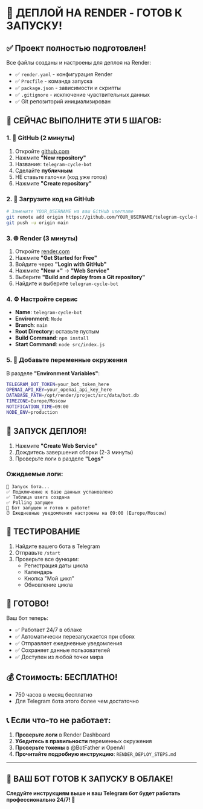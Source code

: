 # 🚀 ДЕПЛОЙ НА RENDER - ГОТОВ К ЗАПУСКУ!

## ✅ Проект полностью подготовлен!

Все файлы созданы и настроены для деплоя на Render:
- ✅ `render.yaml` - конфигурация Render
- ✅ `Procfile` - команда запуска
- ✅ `package.json` - зависимости и скрипты
- ✅ `.gitignore` - исключение чувствительных данных
- ✅ Git репозиторий инициализирован

## 🎯 СЕЙЧАС ВЫПОЛНИТЕ ЭТИ 5 ШАГОВ:

### 1. 📝 GitHub (2 минуты)
1. Откройте [github.com](https://github.com)
2. Нажмите **"New repository"**
3. Название: `telegram-cycle-bot`
4. Сделайте **публичным**
5. НЕ ставьте галочки (код уже готов)
6. Нажмите **"Create repository"**

### 2. 🔗 Загрузите код на GitHub
```bash
# Замените YOUR_USERNAME на ваш GitHub username
git remote add origin https://github.com/YOUR_USERNAME/telegram-cycle-bot.git
git push -u origin main
```

### 3. 🌐 Render (3 минуты)
1. Откройте [render.com](https://render.com)
2. Нажмите **"Get Started for Free"**
3. Войдите через **"Login with GitHub"**
4. Нажмите **"New +"** → **"Web Service"**
5. Выберите **"Build and deploy from a Git repository"**
6. Найдите и выберите `telegram-cycle-bot`

### 4. ⚙️ Настройте сервис
- **Name**: `telegram-cycle-bot`
- **Environment**: `Node`
- **Branch**: `main`
- **Root Directory**: оставьте пустым
- **Build Command**: `npm install`
- **Start Command**: `node src/index.js`

### 5. 🔑 Добавьте переменные окружения
В разделе **"Environment Variables"**:

```bash
TELEGRAM_BOT_TOKEN=your_bot_token_here
OPENAI_API_KEY=your_openai_api_key_here
DATABASE_PATH=/opt/render/project/src/data/bot.db
TIMEZONE=Europe/Moscow
NOTIFICATION_TIME=09:00
NODE_ENV=production
```

## 🚀 ЗАПУСК ДЕПЛОЯ!

1. Нажмите **"Create Web Service"**
2. Дождитесь завершения сборки (2-3 минуты)
3. Проверьте логи в разделе **"Logs"**

### Ожидаемые логи:
```
🤖 Запуск бота...
✅ Подключение к базе данных установлено
✅ Таблица users создана
✅ Polling запущен
🤖 Бот запущен и готов к работе!
⏰ Ежедневные уведомления настроены на 09:00 (Europe/Moscow)
```

## 🧪 ТЕСТИРОВАНИЕ

1. Найдите вашего бота в Telegram
2. Отправьте `/start`
3. Проверьте все функции:
   - Регистрация даты цикла
   - Календарь
   - Кнопка "Мой цикл"
   - Обновление цикла

## 🎉 ГОТОВО!

Ваш бот теперь:
- ✅ Работает 24/7 в облаке
- ✅ Автоматически перезапускается при сбоях
- ✅ Отправляет ежедневные уведомления
- ✅ Сохраняет данные пользователей
- ✅ Доступен из любой точки мира

## 💰 Стоимость: БЕСПЛАТНО!
- 750 часов в месяц бесплатно
- Для Telegram бота этого более чем достаточно

## 📞 Если что-то не работает:

1. **Проверьте логи** в Render Dashboard
2. **Убедитесь в правильности** переменных окружения
3. **Проверьте токены** в @BotFather и OpenAI
4. **Прочитайте подробную инструкцию**: `RENDER_DEPLOY_STEPS.md`

---

## 🚀 ВАШ БОТ ГОТОВ К ЗАПУСКУ В ОБЛАКЕ!

**Следуйте инструкциям выше и ваш Telegram бот будет работать профессионально 24/7! 🌟**
